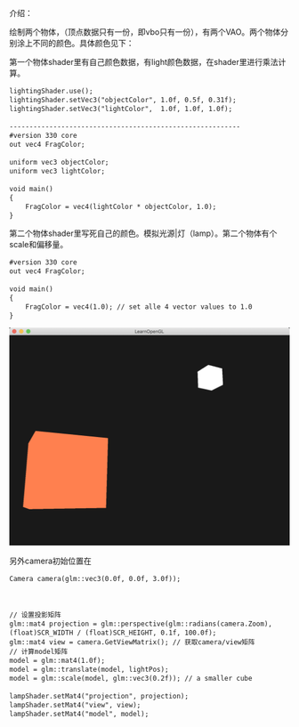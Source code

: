 介绍：

绘制两个物体，（顶点数据只有一份，即vbo只有一份），有两个VAO。两个物体分别涂上不同的颜色。具体颜色见下：

第一个物体shader里有自己颜色数据，有light颜色数据，在shader里进行乘法计算。

```
lightingShader.use();
lightingShader.setVec3("objectColor", 1.0f, 0.5f, 0.31f);
lightingShader.setVec3("lightColor",  1.0f, 1.0f, 1.0f);
        
----------------------------------------------------------
#version 330 core
out vec4 FragColor;
  
uniform vec3 objectColor;
uniform vec3 lightColor;

void main()
{
    FragColor = vec4(lightColor * objectColor, 1.0);
}
```



第二个物体shader里写死自己的颜色。模拟光源|灯（lamp）。第二个物体有个scale和偏移量。

```
#version 330 core
out vec4 FragColor;

void main()
{
    FragColor = vec4(1.0); // set alle 4 vector values to 1.0
}
```



![image-20190222102757612](result.jpg)



另外camera初始位置在

```
Camera camera(glm::vec3(0.0f, 0.0f, 3.0f));



// 设置投影矩阵
glm::mat4 projection = glm::perspective(glm::radians(camera.Zoom), (float)SCR_WIDTH / (float)SCR_HEIGHT, 0.1f, 100.0f);
glm::mat4 view = camera.GetViewMatrix(); // 获取camera/view矩阵
// 计算model矩阵
model = glm::mat4(1.0f);
model = glm::translate(model, lightPos);
model = glm::scale(model, glm::vec3(0.2f)); // a smaller cube

lampShader.setMat4("projection", projection);
lampShader.setMat4("view", view);
lampShader.setMat4("model", model);
```

